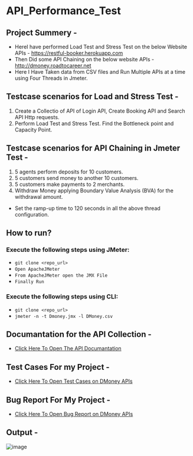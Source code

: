 # API_Performance_Test

## Project Summery -
  - HereI have performed Load Test and Stress Test on the below Website APIs -
  https://restful-booker.herokuapp.com
  - Then Did some API Chaining on the below website APIs -
  http://dmoney.roadtocareer.net
  - Here I Have Taken data from CSV files and Run Multiple APIs at a time using Four Threads in Jmeter.
  

## Testcase scenarios for Load and Stress Test -
1. Create a Collectio of API of Login API, Create Booking API and Search API Http requests.
2. Perform Load Test and Stress Test. Find the Bottleneck point and Capacity Point.

## Testcase scenarios for API Chaining in Jmeter Test -
1. 5 agents perform deposits for 10 customers.
2. 5 customers send money to another 10 customers.
3. 5 customers make payments to 2 merchants.
4. Withdraw Money applying Boundary Value Analysis (BVA) for the withdrawal amount.
- Set the ramp-up time to 120 seconds in all the above thread configuration.


## How to run?
### Execute the following steps using JMeter:
- ``` git clone <repo_url> ```
- ``` Open ApacheJMeter ```
- ``` From ApacheJMeter open the JMX File ```
- ``` Finally Run ```

### Execute the following steps using CLI:
- ``` git clone <repo_url> ```
- ``` jmeter -n -t Dmoney.jmx -l DMoney.csv ```


## Documantation for the API Collection -
 - [Click Here To Open The API Documantation](https://documenter.getpostman.com/view/28923318/2sAXjPzpTm)

## Test Cases For my Project -
 - [Click Here To Open Test Cases on DMoney APIs](https://docs.google.com/spreadsheets/d/1cGM0UKiFCwRpFosZIlTMw2fyO6W5wkxe9fyeQ3fpKGc/edit?usp=sharing)

## Bug Report For My Project -
 -  [Click Here To Open Bug Report on DMoney APIs](https://docs.google.com/spreadsheets/d/1BEXQOKZuqPUv1CBNdCexjiaCzT8x1fdp_vZvv9qI-18/edit?usp=sharing)
## Output -
![image](https://github.com/user-attachments/assets/946b8a4c-0ece-4b71-85fd-6bf1097ceffb)

